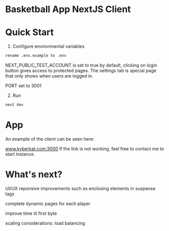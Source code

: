 # Basketball App NextJS Client


# Quick Start

1. Configure environmental variables

```sh
rename .env.example to .env
```

NEXT_PUBLIC_TEST_ACCOUNT is set to true by default, clicking on login button gives access to protected pages.
The settings tab is special page that only shows when users are logged in.

PORT set to 3001

2. Run

```sh
next dev
```

# App

An example of the client can be seen here:

www.kyberkat.com:3000
If the link is not working, feel free to contact me to start instance.

# What's next?

UI/UX reponsive improvements such as enclosing elements in suspense tags

complete dynamic pages for each player

improve time til first byte

scaling considerations: load balancing
